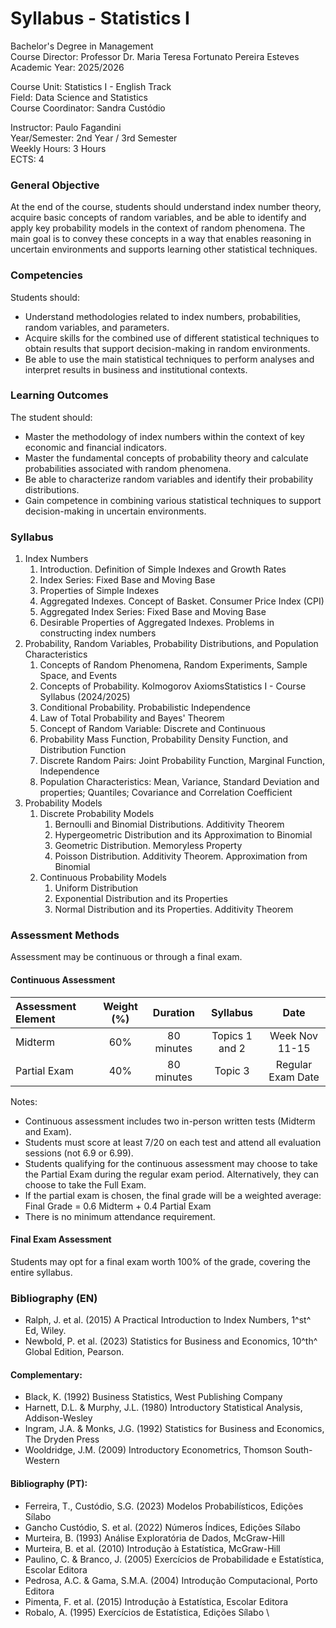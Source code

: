 # Syllabus \- Statistics I

Bachelor's Degree in Management  
Course Director: Professor Dr. Maria Teresa Fortunato Pereira Esteves  
Academic Year: 2025/2026

Course Unit: Statistics I \- English Track  
Field: Data Science and Statistics  
Course Coordinator: Sandra Custódio

Instructor: Paulo Fagandini  
Year/Semester: 2nd Year / 3rd Semester  
Weekly Hours: 3 Hours  
ECTS: 4

### General Objective

At the end of the course, students should understand index number theory, acquire basic concepts of random variables, and be able to identify and apply key probability models in the context of random phenomena. The main goal is to convey these concepts in a way that enables reasoning in uncertain environments and supports learning other statistical techniques.

### Competencies

Students should:

* Understand methodologies related to index numbers, probabilities, random variables, and parameters.  
* Acquire skills for the combined use of different statistical techniques to obtain results that support decision-making in random environments.  
* Be able to use the main statistical techniques to perform analyses and interpret results in business and institutional contexts.

### Learning Outcomes

The student should:

* Master the methodology of index numbers within the context of key economic and financial indicators.  
* Master the fundamental concepts of probability theory and calculate probabilities associated with random phenomena.  
* Be able to characterize random variables and identify their probability distributions.  
* Gain competence in combining various statistical techniques to support decision-making in uncertain environments.

### Syllabus

1. Index Numbers  
   1. Introduction. Definition of Simple Indexes and Growth Rates  
   2. Index Series: Fixed Base and Moving Base  
   3. Properties of Simple Indexes  
   4. Aggregated Indexes. Concept of Basket. Consumer Price Index (CPI)  
   5. Aggregated Index Series: Fixed Base and Moving Base  
   6. Desirable Properties of Aggregated Indexes. Problems in constructing index numbers  
2. Probability, Random Variables, Probability Distributions, and Population Characteristics  
   1. Concepts of Random Phenomena, Random Experiments, Sample Space, and Events  
   2. Concepts of Probability. Kolmogorov AxiomsStatistics I \- Course Syllabus (2024/2025)  
   3. Conditional Probability. Probabilistic Independence  
   4. Law of Total Probability and Bayes' Theorem  
   5. Concept of Random Variable: Discrete and Continuous  
   6. Probability Mass Function, Probability Density Function, and Distribution Function  
   7. Discrete Random Pairs: Joint Probability Function, Marginal Function, Independence  
   8. Population  Characteristics:  Mean,  Variance,  Standard  Deviation  and  properties;  Quantiles;  Covariance  and Correlation Coefficient  
3. Probability Models  
   1. Discrete Probability Models  
      1. Bernoulli and Binomial Distributions. Additivity Theorem  
      2. Hypergeometric Distribution and its Approximation to Binomial  
      3. Geometric Distribution. Memoryless Property  
      4. Poisson Distribution. Additivity Theorem. Approximation from Binomial  
   2. Continuous Probability Models  
      1. Uniform Distribution  
      2. Exponential Distribution and its Properties  
      3. Normal Distribution and its Properties. Additivity Theorem

### Assessment Methods

Assessment may be continuous or through a final exam.

#### Continuous Assessment

| Assessment Element | Weight (%) | Duration  | Syllabus  | Date |
| :---- | :---: | :---: | :---: | :---: |
| Midterm | 60% | 80 minutes | Topics 1 and 2 | Week Nov 11-15 |
| Partial Exam | 40% | 80 minutes | Topic 3 | Regular Exam Date |

Notes:

* Continuous assessment includes two in-person written tests (Midterm and Exam).  
* Students must score at least 7/20 on each test and attend all evaluation sessions (not 6.9 or 6.99).  
* Students qualifying for the continuous assessment may choose to take the Partial Exam during the regular exam period. Alternatively, they can choose to take the Full Exam.  
* If the partial exam is chosen, the final grade will be a weighted average: Final Grade \= 0.6 Midterm \+ 0.4 Partial Exam  
* There is no minimum attendance requirement.


#### Final Exam Assessment

Students may opt for a final exam worth 100% of the grade, covering the entire syllabus.

### Bibliography (EN)

* Ralph, J. et al. (2015) A Practical Introduction to Index Numbers, 1^st^ Ed, Wiley.
* Newbold, P. et al. (2023) Statistics for Business and Economics, 10^th^ Global Edition, Pearson.

#### Complementary:

* Black, K. (1992) Business Statistics, West Publishing Company  
* Harnett, D.L. & Murphy, J.L. (1980) Introductory Statistical Analysis, Addison-Wesley  
* Ingram, J.A. & Monks, J.G. (1992) Statistics for Business and Economics, The Dryden Press  
* Wooldridge, J.M. (2009) Introductory Econometrics, Thomson South-Western

#### Bibliography (PT):

* Ferreira, T., Custódio, S.G. (2023) Modelos Probabilísticos, Edições Sílabo  
* Gancho Custódio, S. et al. (2022) Números Índices, Edições Sílabo  
* Murteira, B. (1993) Análise Exploratória de Dados, McGraw-Hill  
* Murteira, B. et al. (2010) Introdução à Estatística, McGraw-Hill  
* Paulino, C. & Branco, J. (2005) Exercícios de Probabilidade e Estatística, Escolar Editora  
* Pedrosa, A.C. & Gama, S.M.A. (2004) Introdução Computacional, Porto Editora  
* Pimenta, F. et al. (2015) Introdução à Estatística, Escolar Editora  
* Robalo, A. (1995) Exercícios de Estatística, Edições Sílabo
\
